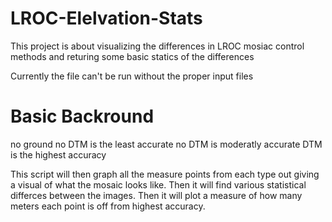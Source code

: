 # LROC-Elelvation-Stats
This project is about visualizing the differences in LROC mosiac control methods and returing some basic statics of the differences

Currently the file can't be run without the proper input files

# Basic Backround 

no ground no DTM is the least accurate 
no DTM is moderatly accurate 
DTM is the highest accuracy 

This script will then graph all the measure points from each type out giving a visual of what the mosaic looks like. 
Then it will find various statistical differces between the images.
Then it will plot a measure of how many meters each point is off from highest accuracy.
